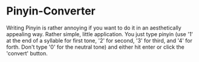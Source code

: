 # Pinyin-Converter
Writing Pinyin is rather annoying if you want to do it in an aesthetically appealing way. Rather simple, little application. You just type pinyin (use '1' at the end of a syllable for first tone, '2' for second, '3' for third, and '4' for forth. Don't type '0' for the neutral tone) and either hit enter or click the 'convert' button.
